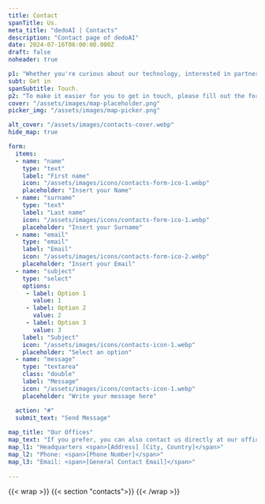 ```yaml
---
title: Contact
spanTitle: Us.
meta_title: "dedoAI | Contacts"
description: "Contact page of dedoAI"
date: 2024-07-16T06:00:00.000Z
draft: false
noheader: true

p1: "Whether you're curious about our technology, interested in partnering with us, or simply have questions about the future of data, we're here to answer all your inquiries. Our team is dedicated to fostering open communication and collaboration with our community, potential partners, and anyone interested in the project."
subt: Get in
spanSubtitle: Touch.
p2: "To make it easier for you to get in touch, please fill out the form below with your details and your inquiry. Our team will get back to you as soon as possible."
cover: "/assets/images/map-placeholder.png"
picker_img: "/assets/images/map-picker.png"

alt_cover: "/assets/images/contacts-cover.webp"
hide_map: true

form:
  items:
  - name: "name"
    type: "text"
    label: "First name"
    icon: "/assets/images/icons/contacts-form-ico-1.webp"
    placeholder: "Insert your Name"
  - name: "surname"
    type: "text"
    label: "Last name"
    icon: "/assets/images/icons/contacts-form-ico-1.webp"
    placeholder: "Insert your Surname"
  - name: "email"
    type: "email"
    label: "Email"
    icon: "/assets/images/icons/contacts-form-ico-2.webp"
    placeholder: "Insert your Email"
  - name: "subject"
    type: "select"
    options:
     - label: Option 1
       value: 1
     - label: Option 2
       value: 2
     - label: Option 3
       value: 3
    label: "Subject"
    icon: "/assets/images/icons/contacts-icon-1.webp"
    placeholder: "Select an option"
  - name: "message"
    type: "textarea"
    class: "double"
    label: "Message"
    icon: "/assets/images/icons/contacts-icon-1.webp"
    placeholder: "Write your message here"

  action: "#"
  submit_text: "Send Message"
  
map_title: "Our Offices"
map_text: "If you prefer, you can also contact us directly at our office:"
map_l1: "Headquarters <span>[Address] [City, Country]</span>"
map_l2: "Phone: <span>[Phone Number]</span>"
map_l3: "Email: <span>[General Contact Email]</span>"
 
---
```

{{< wrap >}}
{{< section "contacts">}}
{{< /wrap >}}
